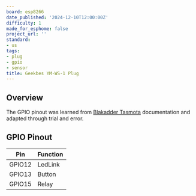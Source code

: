 ```yaml
---
board: esp8266
date_published: '2024-12-10T12:00:00Z'
difficulty: 1
made_for_esphome: false
project_url: ''
standard:
- us
tags:
- plug
- gpio
- sensor
title: Geekbes YM-WS-1 Plug
---
```


## Overview

The GPIO pinout was learned from [Blakadder Tasmota](https://templates.blakadder.com/geekbes_YM-WS-1.html) documentation and adapted through trial and error.

## GPIO Pinout

| Pin    | Function            |
| ------ | ------------------- |
| GPIO12 | LedLink             |
| GPIO13 | Button              |
| GPIO15 | Relay               |